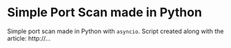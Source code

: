 # Simple Port Scan made in Python

Simple port scan made in Python with `asyncio`. Script created along with the article: http\://...
